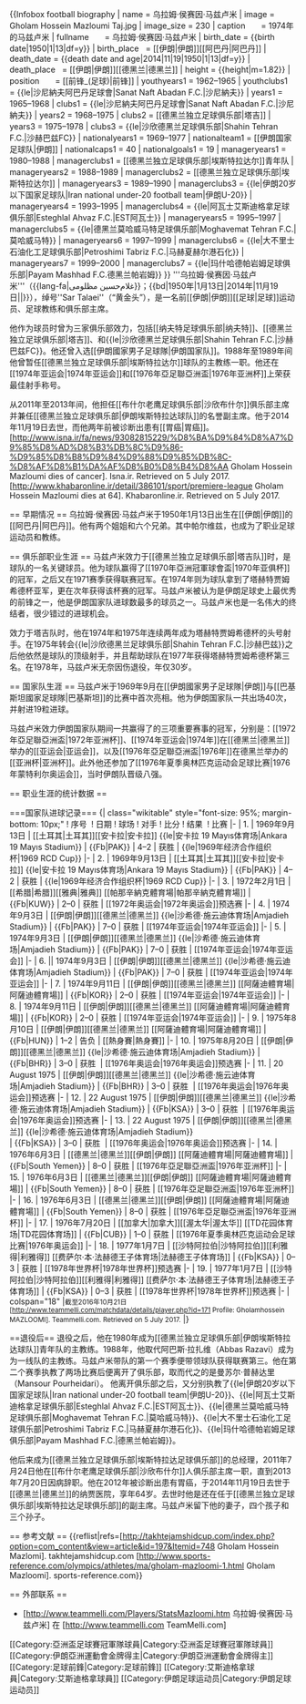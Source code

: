 {{Infobox football biography
| name           = 乌拉姆·侯赛因·马兹卢米
| image          = Gholam Hossein Mazloumi Taj.jpg
| image_size     = 230
| caption        = 1974年的马兹卢米
| fullname       = 乌拉姆·侯赛因·马兹卢米
| birth_date     = {{birth date|1950|1|13|df=y}}
| birth_place    = [[伊朗|伊朗]][[阿巴丹|阿巴丹]]<ref name=sr/><ref name=r1/>
| death_date     = {{death date and age|2014|11|19|1950|1|13|df=y}}
| death_place    = [[伊朗|伊朗]][[德黑兰|德黑兰]]<ref name=sr/><ref name=r1/>
| height         = {{height|m=1.82}}<ref name=sr/>
| position       = [[前锋_(足球)|前锋]]
| youthyears1    = 1962–1965
| youthclubs1    = {{le|沙尼納夫阿巴丹足球會|Sanat Naft Abadan F.C.|沙尼納夫}}
| years1         = 1965–1968
| clubs1         = {{le|沙尼納夫阿巴丹足球會|Sanat Naft Abadan F.C.|沙尼納夫}}
| years2         = 1968–1975
| clubs2         = [[德黑兰独立足球俱乐部|塔吉]]
| years3         = 1975–1978
| clubs3         = {{le|沙欣德黑兰足球俱乐部|Shahin Tehran F.C.|沙赫巴兹FC}}
| nationalyears1 = 1969–1977
| nationalteam1  = [[伊朗国家足球队|伊朗]]
| nationalcaps1  = 40
| nationalgoals1 = 19
| manageryears1  = 1980–1988
| managerclubs1  = [[德黑兰独立足球俱乐部|埃斯特拉达尔]]青年队
| manageryears2  = 1988–1989
| managerclubs2  = [[德黑兰独立足球俱乐部|埃斯特拉达尔]]
| manageryears3  = 1989–1990
| managerclubs3  = {{le|伊朗20岁以下国家足球队|Iran national under-20 football team|伊朗U-20}}
| manageryears4  = 1993–1995
| managerclubs4  = {{le|阿瓦士艾斯迪格拿足球俱乐部|Esteghlal Ahvaz F.C.|EST阿瓦士}}
| manageryears5  = 1995–1997
| managerclubs5  = {{le|德黑兰莫哈威马特足球俱乐部|Moghavemat Tehran F.C.|莫哈威马特}}
| manageryears6  = 1997–1999
| managerclubs6  = {{le|大不里士石油化工足球俱乐部|Petroshimi Tabriz F.C.|马赫夏赫尔港石化}}
| manageryears7  = 1999–2000
| managerclubs7  = {{le|玛什哈德帕岩姆足球俱乐部|Payam Mashhad F.C.德黑兰帕岩姆}}
}}
'''乌拉姆·侯赛因·马兹卢米'''（{{lang-fa|غلام‌حسین مظلومی}}；{{bd|1950年|1月13日|2014年|11月19日||}}），绰号''Sar Talaei''（“黄金头”），是一名前[[伊朗|伊朗]][[足球|足球]]运动员、足球教练和俱乐部主席。

他作为球员时曾为三家俱乐部效力，包括[[纳夫特足球俱乐部|纳夫特]]、[[德黑兰独立足球俱乐部|塔吉]]、和{{le|沙欣德黑兰足球俱乐部|Shahin Tehran F.C.|沙赫巴兹FC}}。他还曾入选[[伊朗國家男子足球隊|伊朗国家队]]。1988年至1989年间他曾暂任[[德黑兰独立足球俱乐部|埃斯特拉达尔]]球队的主教练一职。他还在[[1974年亚运会|1974年亚运会]]和[[1976年亞足聯亞洲盃|1976年亚洲杯]]上荣获最佳射手称号。

从2011年至2013年间，他担任[[布什尔老鹰足球俱乐部|沙欣布什尔]]俱乐部主席并兼任[[德黑兰独立足球俱乐部|伊朗埃斯特拉达球队]]的名誉副主席。他于2014年11月19日去世，而他两年前被诊断出患有[[胃癌|胃癌]]。<ref>[http://www.isna.ir/fa/news/93082815229/%D8%BA%D9%84%D8%A7%D9%85%D8%AD%D8%B3%DB%8C%D9%86-%D9%85%D8%B8%D9%84%D9%88%D9%85%DB%8C-%D8%AF%D8%B1%DA%AF%D8%B0%D8%B4%D8%AA Gholam Hossein Mazloumi dies of cancer]. Isna.ir. Retrieved on 5 July 2017.</ref><ref>[http://www.khabaronline.ir/detail/386101/sport/premiere-league Gholam Hossein Mazloumi dies at 64]. Khabaronline.ir. Retrieved on 5 July 2017.</ref>

== 早期情况 ==
乌拉姆·侯赛因·马兹卢米于1950年1月13日出生在[[伊朗|伊朗]]的[[阿巴丹|阿巴丹]]。他有两个姐姐和六个兄弟。其中帕尔维兹，也成为了职业足球运动员和教练。<ref name=r1/>

== 俱乐部职业生涯 ==
马兹卢米效力于[[德黑兰独立足球俱乐部|塔吉队]]时，是球队的一名关键球员。他为球队赢得了[[1970年亞洲冠軍球會盃|1970年亚俱杯]]的冠军，之后又在1971赛季获得联赛冠军。在1974年则为球队拿到了塔赫特贾姆希德杯亚军，更在次年获得该杯赛的冠军。马兹卢米被认为是伊朗足球史上最优秀的前锋之一，他是伊朗国家队进球数最多的球员之一。马兹卢米也是一名伟大的终结者，很少错过的进球机会。

效力于塔吉队时，他在1974年和1975年连续两年成为塔赫特贾姆希德杯的头号射手。在1975年转会{{le|沙欣德黑兰足球俱乐部|Shahin Tehran F.C.|沙赫巴兹}}之后他依然是球队的顶级射手，并且帮助球队在1977年获得塔赫特贾姆希德杯第三名。在1978年，马兹卢米无奈因伤退役，年仅30岁。<ref name=r1/>

== 国家队生涯 ==
马兹卢米于1969年9月在[[伊朗國家男子足球隊|伊朗]]与[[巴基斯坦國家足球隊|巴基斯坦]]的比赛中首次亮相。他为伊朗国家队一共出场40次，并射进19粒进球。

马兹卢米效力伊朗国家队期间一共赢得了的三项重要赛事的冠军，分别是：[[1972年亞足聯亞洲盃|1972年亚洲杯]]、[[1974年亚运会|1974年]]在[[德黑兰|德黑兰]]举办的[[亚运会|亚运会]]，以及[[1976年亞足聯亞洲盃|1976年]]在德黑兰举办的[[亚洲杯|亚洲杯]]。此外他还参加了[[1976年夏季奥林匹克运动会足球比赛|1976年蒙特利尔奥运会]]，当时伊朗队晋级八强。

== 职业生涯的统计数据 ==

===国家队进球记录===
{| class="wikitable" style="font-size: 95%; margin-bottom: 10px;"
! 序号 
! 日期 
! 球场
! 对手
! 比分
! 结果 
! 比赛
|-
| 1. 
| 1969年9月13日 
| [[土耳其|土耳其]][[安卡拉|安卡拉]] {{le|安卡拉 19 Mayıs体育场|Ankara 19 Mayıs Stadium}}
| {{Fb|PAK}} 
| 4–2 
| 获胜 
| {{le|1969年经济合作组织杯|1969 RCD Cup}}
|-
| 2. 
| 1969年9月13日 
| [[土耳其|土耳其]][[安卡拉|安卡拉]] {{le|安卡拉 19 Mayıs体育场|Ankara 19 Mayıs Stadium}}
| {{Fb|PAK}} 
| 4–2 
| 获胜 
| {{le|1969年经济合作组织杯|1969 RCD Cup}}
|-
| 3. 
| 1972年2月1日
| [[希腊|希腊]][[雅典|雅典]] [[帕那辛納克體育場|帕那辛納克體育場]]
| {{Fb|KUW}} 
| 2–0 
| 获胜
| [[1972年奥运会|1972年奥运会]]预选赛
|-
| 4. 
| 1974年9月3日
| [[伊朗|伊朗]][[德黑兰|德黑兰]] {{le|沙希德·施云迪体育场|Amjadieh Stadium}}
| {{Fb|PAK}} 
| 7–0 
| 获胜 
| [[1974年亚运会|1974年亚运会]]
|-
| 5. 
| 1974年9月3日
| [[伊朗|伊朗]][[德黑兰|德黑兰]] {{le|沙希德·施云迪体育场|Amjadieh Stadium}}
| {{Fb|PAK}} 
| 7–0 
| 获胜 
| [[1974年亚运会|1974年亚运会]]
|-
| 6. 
|| 1974年9月3日
| [[伊朗|伊朗]][[德黑兰|德黑兰]] {{le|沙希德·施云迪体育场|Amjadieh Stadium}}
| {{Fb|PAK}} 
| 7–0 
| 获胜 
| [[1974年亚运会|1974年亚运会]]
|-
| 7. 
| 1974年9月11日 
| [[伊朗|伊朗]][[德黑兰|德黑兰]] [[阿薩迪體育場|阿薩迪體育場]]
| {{Fb|KOR}} 
| 2–0 
| 获胜
| [[1974年亚运会|1974年亚运会]]
|-
| 8. 
| 1974年9月11日 
| [[伊朗|伊朗]][[德黑兰|德黑兰]] [[阿薩迪體育場|阿薩迪體育場]]
| {{Fb|KOR}} 
| 2–0 
| 获胜
| [[1974年亚运会|1974年亚运会]]
|-
| 9. 
| 1975年8月10日
| [[伊朗|伊朗]][[德黑兰|德黑兰]] [[阿薩迪體育場|阿薩迪體育場]]
| {{Fb|HUN}} 
| 1–2 
| 告负 
| [[熱身賽|熱身賽]]
|-
| 10. 
| 1975年8月20日
| [[伊朗|伊朗]][[德黑兰|德黑兰]] {{le|沙希德·施云迪体育场|Amjadieh Stadium}} 
| {{Fb|BHR}} 
| 3–0 
| 获胜 
| [[1976年奥运会|1976年奥运会]]预选赛
|-
| 11. 
| 20 August 1975 
| [[伊朗|伊朗]][[德黑兰|德黑兰]] {{le|沙希德·施云迪体育场|Amjadieh Stadium}} 
| {{Fb|BHR}} 
| 3–0 
| 获胜 
| [[1976年奥运会|1976年奥运会]]预选赛
|-
| 12. 
| 22 August 1975 
| [[伊朗|伊朗]][[德黑兰|德黑兰]] {{le|沙希德·施云迪体育场|Amjadieh Stadium}} 
| {{Fb|KSA}} 
| 3–0 
| 获胜 
| [[1976年奥运会|1976年奥运会]]预选赛
|-
| 13. 
| 22 August 1975 
| [[伊朗|伊朗]][[德黑兰|德黑兰]] {{le|沙希德·施云迪体育场|Amjadieh Stadium}}  
| {{Fb|KSA}} 
| 3–0 
| 获胜 
| [[1976年奥运会|1976年奥运会]]预选赛
|-
| 14. 
| 1976年6月3日
| [[德黑兰|德黑兰]][[伊朗|伊朗]] [[阿薩迪體育場|阿薩迪體育場]] 
| {{Fb|South Yemen}} 
| 8–0 
| 获胜
| [[1976年亞足聯亞洲盃|1976年亚洲杯]]
|-
| 15. 
| 1976年6月3日
| [[德黑兰|德黑兰]][[伊朗|伊朗]] [[阿薩迪體育場|阿薩迪體育場]] 
| {{Fb|South Yemen}} 
| 8–0 
| 获胜
| [[1976年亞足聯亞洲盃|1976年亚洲杯]]
|-
| 16. 
| 1976年6月3日
| [[德黑兰|德黑兰]][[伊朗|伊朗]] [[阿薩迪體育場|阿薩迪體育場]] 
| {{Fb|South Yemen}} 
| 8–0 
| 获胜
| [[1976年亞足聯亞洲盃|1976年亚洲杯]]
|-
| 17. 
| 1976年7月20日 
| [[加拿大|加拿大]][[渥太华|渥太华]] [[TD花园体育场|TD花园体育场]]
| {{Fb|CUB}} 
| 1–0 
| 获胜 
| [[1976年夏季奥林匹克运动会足球比赛|1976年奥运会]]
|-
| 18. 
| 1977年1月7日 
| [[沙特阿拉伯|沙特阿拉伯]][[利雅得|利雅得]] [[费萨尔·本·法赫德王子体育场|法赫德王子体育场]]
| {{Fb|KSA}} 
| 0–3 
| 获胜 
| [[1978年世界杯|1978年世界杯]]预选赛
|-
| 19. 
| 1977年1月7日 
| [[沙特阿拉伯|沙特阿拉伯]][[利雅得|利雅得]] [[费萨尔·本·法赫德王子体育场|法赫德王子体育场]]
| {{Fb|KSA}} 
| 0–3 
| 获胜 
| [[1978年世界杯|1978年世界杯]]预选赛
|-
| colspan="18" |<small>截至2016年10月21日<ref>[http://www.teammelli.com/matchdata/details/player.php?id=171 Profile: Gholamhossein MAZLOOMI]. Teammelli.com. Retrieved on 5 July 2017.</ref></small>
|}

==退役后==
退役之后，他在1980年成为[[德黑兰独立足球俱乐部|伊朗埃斯特拉达球队]]青年队的主教练。1988年，他取代阿巴斯·拉扎维（Abbas Razavi）成为为一线队的主教练。马兹卢米带队的第一个赛季便带领球队获得联赛第三。他在第二个赛季执教了两场比赛后便离开了俱乐部，取而代之的是曼苏尔·普赫达里（Mansour Pourheidari）。 他离开俱乐部之后，又分别执教了{{le|伊朗20岁以下国家足球队|Iran national under-20 football team|伊朗U-20}}、{{le|阿瓦士艾斯迪格拿足球俱乐部|Esteghlal Ahvaz F.C.|EST阿瓦士}}、{{le|德黑兰莫哈威马特足球俱乐部|Moghavemat Tehran F.C.|莫哈威马特}}、{{le|大不里士石油化工足球俱乐部|Petroshimi Tabriz F.C.|马赫夏赫尔港石化}}、{{le|玛什哈德帕岩姆足球俱乐部|Payam Mashhad F.C.|德黑兰帕岩姆}}。

他后来成为[[德黑兰独立足球俱乐部|埃斯特拉达足球俱乐部]]的总经理，2011年7月24日他在[[布什尔老鹰足球俱乐部|沙欣布什尔]]人俱乐部主席一职，直到2013年7月20日因病辞职。他在2012年被诊断出患有胃癌，于2014年11月19日去世于[[德黑兰|德黑兰]]的纳贾医院，享年64岁。去世时他是还在任于[[德黑兰独立足球俱乐部|埃斯特拉达足球俱乐部]]的副主席。马兹卢米留下他的妻子，四个孩子和三个孙子。

== 参考文献 ==
{{reflist|refs=<ref name=r1>[http://takhtejamshidcup.com/index.php?option=com_content&view=article&id=197&Itemid=748 Gholam Hossein Mazlomi]. takhtejamshidcup.com</ref>
<ref name=sr>[http://www.sports-reference.com/olympics/athletes/ma/gholam-mazloomi-1.html Gholam Mazloomi]. sports-reference.com</ref>}}

== 外部联系 ==
* [http://www.teammelli.com/Players/StatsMazloomi.htm 乌拉姆·侯赛因·马兹卢米] 在 [http://www.teammelli.com TeamMelli.com]

[[Category:亞洲盃足球賽冠軍隊球員|Category:亞洲盃足球賽冠軍隊球員]]
[[Category:伊朗亞洲運動會金牌得主|Category:伊朗亞洲運動會金牌得主]]
[[Category:足球前鋒|Category:足球前鋒]]
[[Category:艾斯迪格拿球員|Category:艾斯迪格拿球員]]
[[Category:伊朗足球运动员|Category:伊朗足球运动员]]